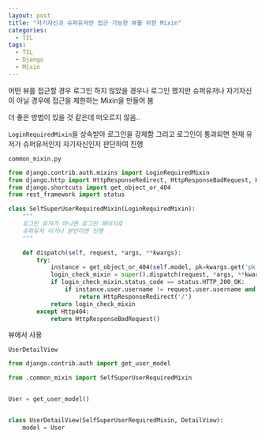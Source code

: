```yaml
---
layout: post
title: "자기자신과 슈퍼유저만 접근 가능한 뷰를 위한 Mixin"
categories:
  - TIL
tags:
  - TIL
  - Django
  - Mixin
---
```



어떤 뷰를 접근할 경우 로그인 하지 않았을 경우나 
로그인 했지만 슈퍼유저나 자기자신이 아닐 경우에 접근을 제한하는 Mixin을 만들어 봄

더 좋은 방법이 있을 것 같은데 떠오르지 않음..

`LoginRequiredMixin`을 상속받아 로그인을 강제함
그리고 로그인이 통과되면 현재 유저가 슈퍼유저인지 자기자신인지 판단하여 진행

`common_mixin.py`
```python
from django.contrib.auth.mixins import LoginRequiredMixin
from django.http import HttpResponseRedirect, HttpResponseBadRequest, Http404
from django.shortcuts import get_object_or_404
from rest_framework import status

class SelfSuperUserRequiredMixin(LoginRequiredMixin):
    """
    로그인 유저가 아니면 로그인 페이지로
    슈퍼유저 이거나 본인이면 진행
    """

    def dispatch(self, request, *args, **kwargs):
        try:
            instance = get_object_or_404(self.model, pk=kwargs.get('pk', ''))
            login_check_mixin = super().dispatch(request, *args, **kwargs)
            if login_check_mixin.status_code == status.HTTP_200_OK:
                if instance.user.username != request.user.username and not request.user.is_superuser:
                    return HttpResponseRedirect('/')
            return login_check_mixin
        except Http404:
            return HttpResponseBadRequest()
```

뷰에서 사용

`UserDetailView`
```python
from django.contrib.auth import get_user_model

from .common_mixin import SelfSuperUserRequiredMixin


User = get_user_model()


class UserDetailView(SelfSuperUserRequiredMixin, DetailView):
    model = User
```